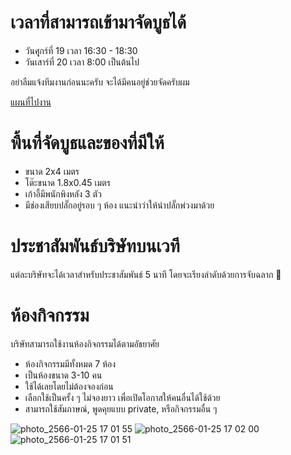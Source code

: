 # เวลาที่สามารถเข้ามาจัดบูธได้
- วันศุุกร์ที่ 19 เวลา 16:30 - 18:30
- วันเสาร์ที่ 20 เวลา 8:00 เป็นต้นไป

อย่าลืมแจ้งทีมงานก่อนนะครับ จะได้มีคนอยู่ช่วยจัดครับผม

[แผนที่ไปงาน](https://goo.gl/maps/jNGPdnDPWpXDwJmm6)

# พื้นที่จัดบูธและของที่มีให้
- ขนาด 2x4 เมตร
- โต๊ะขนาด 1.8x0.45 เมตร
- เก้าอี้มีพนักพิงหลัง 3 ตัว
- มีช่องเสียบปลั๊กอยู่รอบ ๆ ห้อง แนะนำว่าให้นำปลั๊กพ่วงมาด้วย

# ประชาสัมพันธ์บริษัทบนเวที
แต่ละบริษัทจะได้เวลาสำหรับประชาสัมพันธ์ 5 นาที โดยจะเรียงลำดับด้วยการจับฉลาก 🤭

# ห้องกิจกรรม
บริษัทสามารถใช้งานห้องกิจกรรมได้ตามอัธยาศัย
- ห้องกิจกรรมมีทั้งหมด 7 ห้อง
- เป็นห้องขนาด 3-10 คน
- ใช้ได้เลยโดยไม่ต้องจองก่อน
- เลือกใช้เป็นครั้ง ๆ ไม่จองยาว เพื่อเปิดโอกาสให้คนอื่นได้ใช้ด้วย
- สามารถใช้สัมภาษณ์, พูดคุยแบบ private, หรือกิจกรรมอื่น ๆ

![photo_2566-01-25 17 01 55](https://user-images.githubusercontent.com/811559/214534501-e849a927-671b-4f1a-85b9-dd479caa2de7.jpeg)
![photo_2566-01-25 17 02 00](https://user-images.githubusercontent.com/811559/214534535-d6de9e05-d0a8-4628-ab76-89110cc7f404.jpeg)
![photo_2566-01-25 17 01 51](https://user-images.githubusercontent.com/811559/214534568-f18aab8b-6061-4e07-b453-79f9260e8da5.jpeg)
